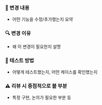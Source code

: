 ### 📌 변경 내용
- 어떤 기능을 수정/추가했는지 요약

### 🔍 변경 이유
- 왜 이 변경이 필요한지 설명

### 🧪 테스트 방법
- 어떻게 테스트했는지, 어떤 케이스를 확인했는지

### ⚠️ 리뷰 시 중점적으로 볼 부분
- 특정 구현, 논의가 필요한 부분 등
